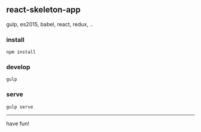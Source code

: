 ## react-skeleton-app

gulp, es2015, babel, react, redux, ..

### install

`npm install`

### develop

`gulp`

### serve

`gulp serve`

---

have fun!
